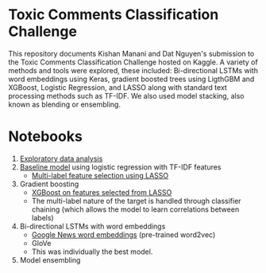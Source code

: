 Toxic Comments Classification Challenge
=======================================

This repository documents Kishan Manani and Dat Nguyen's submission to
the Toxic Comments Classification Challenge hosted on Kaggle. A variety
of methods and tools were explored, these included: Bi-directional LSTMs
with word embeddings using Keras, gradient boosted trees using LigthGBM
and XGBoost, Logistic Regression, and LASSO along with standard text
processing methods such as TF-IDF. We also used model stacking, also
known as blending or ensembling.

# Notebooks
1. [Exploratory data analysis](https://github.com/dkn22/kishan-dat-toxic-comment-challenge/blob/master/notebooks/1.1-eda.ipynb)
2. [Baseline model](https://github.com/dkn22/kishan-dat-toxic-comment-challenge/blob/master/notebooks/2.1-baseline-model.ipynb) using logistic regression with TF-IDF features
    - [Multi-label feature selection using LASSO](https://github.com/dkn22/kishan-dat-toxic-comment-challenge/blob/master/notebooks/2.1.2-multilabel-feature-selection.ipynb)
3. Gradient boosting
    - [XGBoost on features selected from LASSO](https://github.com/dkn22/kishan-dat-toxic-comment-challenge/blob/master/notebooks/2.3.1-pipeline-xgb.ipynb)
    - The multi-label nature of the target is handled through classifier chaining (which allows the model to learn correlations between labels)
4. Bi-directional LSTMs with word embeddings
    - [Google News word embeddings](https://github.com/dkn22/kishan-dat-toxic-comment-challenge/blob/master/notebooks/3.1-preprocessing-embeddings.ipynb) (pre-trained word2vec)
    - GloVe
    - This was individually the best model.
5. Model ensembling

